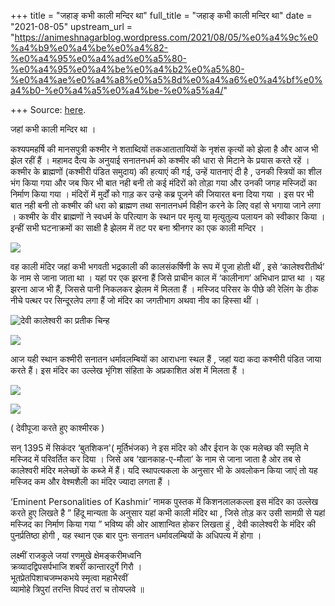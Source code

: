 +++
title = "जहाङ् कभी काली मन्दिर था"
full_title = "जहाङ् कभी काली मन्दिर था"
date = "2021-08-05"
upstream_url = "https://animeshnagarblog.wordpress.com/2021/08/05/%e0%a4%9c%e0%a4%b9%e0%a4%be%e0%a4%82-%e0%a4%95%e0%a4%ad%e0%a5%80-%e0%a4%95%e0%a4%be%e0%a4%b2%e0%a5%80-%e0%a4%ae%e0%a4%a8%e0%a5%8d%e0%a4%a6%e0%a4%bf%e0%a4%b0-%e0%a4%a5%e0%a4%be-%e0%a5%a4/"

+++
Source: [here](https://animeshnagarblog.wordpress.com/2021/08/05/%e0%a4%9c%e0%a4%b9%e0%a4%be%e0%a4%82-%e0%a4%95%e0%a4%ad%e0%a5%80-%e0%a4%95%e0%a4%be%e0%a4%b2%e0%a5%80-%e0%a4%ae%e0%a4%a8%e0%a5%8d%e0%a4%a6%e0%a4%bf%e0%a4%b0-%e0%a4%a5%e0%a4%be-%e0%a5%a4/).

जहां कभी काली मन्दिर था ।

कश्यपमहर्षि की मानसपुत्री कश्मीर ने शताब्दियों तकआतातायियों के नृशंस
कृत्यों को झेला है और आज भी झेल रहीं हैं । महामद दैत्य के अनुयाई
सनातनधर्म को कश्मीर की धारा से मिटाने के प्रयास करते रहें । कश्मीर के
ब्राह्मणों (कश्मीरी पंडित समुदाय) की हत्याएं की गई, उन्हें यातनाएं दी है
, उनकी स्त्रियों का शील भंग किया गया और जब फिर भी बात नही बनी तो कई
मंदिरों को तोड़ा गया और उनकी जगह मस्जिदों का निर्माण किया गया । मंदिरों
में मुर्दों को गाड़ कर उन्हे कब्र पूजने की जियारत बना दिया गया । इस पर
भी बात नही बनी तो कश्मीर की धरा को ब्राह्मण तथा सनातनधर्म विहीन करने के
लिए वहां से भगाया जाने लगा । कश्मीर के वीर ब्राह्मणों ने स्वधर्म के
परित्याग के स्थान पर मृत्यु या मृत्युतुल्य पलायन को स्वीकार किया ।
इन्हीं सभी घटनाक्रमों का साक्षी है झेलम में तट पर बना श्रीनगर का एक काली
मन्दिर ।

![](https://animeshnagarblog.files.wordpress.com/2021/08/eclalltu0aituxa7269523812156705342.jpeg)

वह काली मंदिर जहां कभी भगवती भद्रकाली की कालसंकर्षिणी के रूप में पूजा
होती थीं , इसे ‘कालेश्वरीतीर्थ’ के नाम से जाना जाता था । यहां पर एक झरना
हैं जिसे प्राचीन काल में ‘कालीनाग’ अभिधान प्राप्त था । यह झरना आज भी
हैं, जिससे पानी निकलकर झेलम में मिलता हैं । मस्जिद परिसर के पीछे की
रेलिंग के ठीक नीचे पत्थर पर सिन्दूरलेप लगा हैं जो मंदिर का जगतीभाग अथवा
नीव का हिस्सा थीं ।

![देवी कालेश्वरी का प्रतीक
चिन्ह](https://animeshnagarblog.files.wordpress.com/2021/08/00000000000008419057667065616006.jpg?w=320)

![](https://animeshnagarblog.files.wordpress.com/2021/08/00000000004246401501148861984.jpg)

आज यही स्थान कश्मीरी सनातन धर्मावलम्बियों का आराधना स्थल हैं , जहां यदा
कदा कश्मीरी पंडित जाया करते हैं। इस मंदिर का उल्लेख भृंगिश संहिता के
अप्रकाशित अंश में मिलता हैं ।

![](https://animeshnagarblog.files.wordpress.com/2021/08/eclallsucaampxv7357082246171631287.jpeg)

![](https://animeshnagarblog.files.wordpress.com/2021/08/0000000008047668250518642135.jpg)

( देवीपूजा करते हुए काश्मीरक )

सन् 1395 में सिकंदर ‘बुतशिकन'( मूर्तिभंजक) ने इस मंदिर को और ईरान के एक
मलेच्छ की स्मृति मे मस्जिद में परिवर्तित कर दिया । जिसे अब
‘खानकाह-ए-मौला’ के नाम से जाना जाता है ओर तब से कालेश्वरी मंदिर
मलेच्छों के कब्जे में हैं। यदि स्थापत्यकला के अनुसार भी के अवलोकन किया
जाएं तो यह मस्जिद कम और वेश्मशैली का मंदिर ज्यादा लगता हैं ।

‘Eminent Personalities of Kashmir’ नामक पुस्तक में किशनलालकल्ला इस मंदिर
का उल्लेख करते हुए लिखते है ” हिंदू मान्यता के अनुसार यहां कभी काली
मंदिर था , जिसे तोड़ कर उसी सामग्री से यहां मस्जिद का निर्माण किया गया ”
भविष्य की ओर आशान्वित होकर लिखता हुं , देवी कालेश्वरी के मंदिर की
पुनर्प्रतिष्ठा होगी , यह स्थान एक बार पुनः सनातन धर्मावलम्बियों के
अधिपत्य में होगा ।

लक्ष्मीं राजकुले जयां रणमुखे क्षेमङ्करीमध्वनि  
क्रव्यादद्विपसर्पभाजि शबरीं कान्तारदुर्गे गिरौ ।  
भूतप्रेतपिशाचजम्भकभये स्मृत्वा महाभैरवीं  
व्यामोहे त्रिपुरां तरन्ति विपदं तरां च तोयप्लवे ॥

